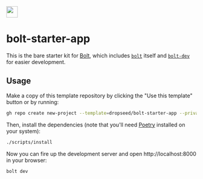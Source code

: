 <img src="https://boltframework.dev/assets/img/bolthead.svg" width="30" height="30">

# bolt-starter-app

This is the bare starter kit for [Bolt](https://boltframework.dev/),
which includes [`bolt`](https://boltframework.dev/docs/bolt) itself and [`bolt-dev`](https://boltframework.dev/docs/bolt-dev) for easier development.

## Usage

Make a copy of this template repository by clicking the "Use this template" button or by running:

```bash
gh repo create new-project --template=dropseed/bolt-starter-app --private --clone
```

Then, install the dependencies (note that you'll need [Poetry](https://python-poetry.org/) installed on your system):

```bash
./scripts/install
```

Now you can fire up the development server and open http://localhost:8000 in your browser:

```bash
bolt dev
```
